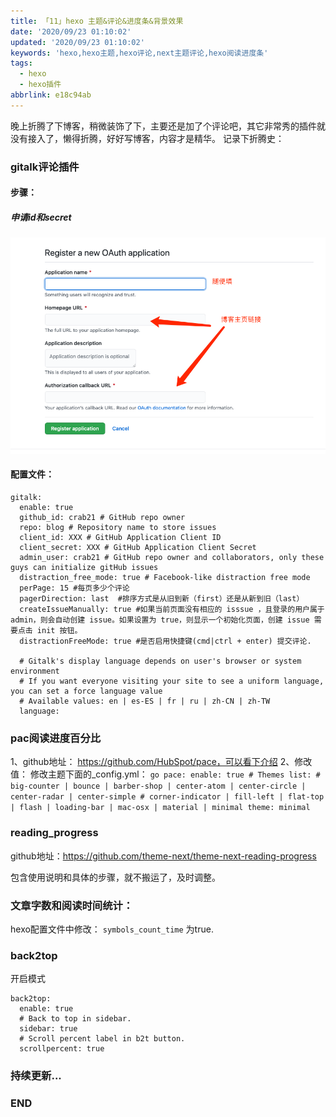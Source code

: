 ```yaml
---
title: 「11」hexo 主题&评论&进度条&背景效果
date: '2020/09/23 01:10:02'
updated: '2020/09/23 01:10:02'
keywords: 'hexo,hexo主题,hexo评论,next主题评论,hexo阅读进度条'
tags:
  - hexo
  - hexo插件
abbrlink: e18c94ab
---
```


晚上折腾了下博客，稍微装饰了下，主要还是加了个评论吧，其它非常秀的插件就没有接入了，懒得折腾，好好写博客，内容才是精华。
记录下折腾史：

### gitalk评论插件

#### 步骤：
##### 申请id和secret
![](https://raw.githubusercontent.com/crab21/Images/master/blog/36f31671-8ada-4cbe-b60b-d1595dd701ee.png)

<!-- more -->

#### 配置文件：

```
gitalk:
  enable: true
  github_id: crab21 # GitHub repo owner
  repo: blog # Repository name to store issues
  client_id: XXX # GitHub Application Client ID
  client_secret: XXX # GitHub Application Client Secret
  admin_user: crab21 # GitHub repo owner and collaborators, only these guys can initialize gitHub issues
  distraction_free_mode: true # Facebook-like distraction free mode
  perPage: 15 #每页多少个评论
  pagerDirection: last  #排序方式是从旧到新（first）还是从新到旧（last）
  createIssueManually: true #如果当前页面没有相应的 isssue ，且登录的用户属于 admin，则会自动创建 issue。如果设置为 true，则显示一个初始化页面，创建 issue 需要点击 init 按钮。
  distractionFreeMode: true #是否启用快捷键(cmd|ctrl + enter) 提交评论.

  # Gitalk's display language depends on user's browser or system environment
  # If you want everyone visiting your site to see a uniform language, you can set a force language value
  # Available values: en | es-ES | fr | ru | zh-CN | zh-TW
  language:
```

### pac阅读进度百分比
1、github地址： https://github.com/HubSpot/pace，可以看下介绍
2、修改值：
    修改主题下面的_config.yml：
    ```go
    pace:
        enable: true
        # Themes list:
        # big-counter | bounce | barber-shop | center-atom | center-circle | center-radar | center-simple
        # corner-indicator | fill-left | flat-top | flash | loading-bar | mac-osx | material | minimal
        theme: minimal
    ```

### reading_progress

github地址：https://github.com/theme-next/theme-next-reading-progress

包含使用说明和具体的步骤，就不搬运了，及时调整。

### 文章字数和阅读时间统计：

hexo配置文件中修改：
    `symbols_count_time` 为true.

### back2top
开启模式
```
back2top:
  enable: true
  # Back to top in sidebar.
  sidebar: true
  # Scroll percent label in b2t button.
  scrollpercent: true
```
### 持续更新...

### END
